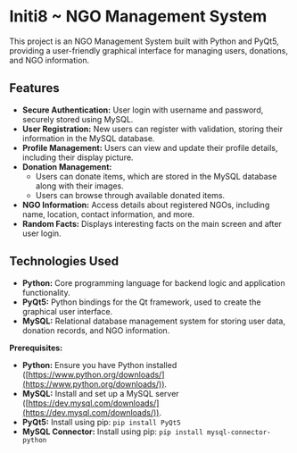 # Initi8 ~ NGO Management System

This project is an NGO Management System built with Python and PyQt5, providing a user-friendly graphical interface for managing users, donations, and NGO information.

## Features

* **Secure Authentication:** User login with username and password, securely stored using MySQL.
* **User Registration:** New users can register with validation, storing their information in the MySQL database.
* **Profile Management:** Users can view and update their profile details, including their display picture.
* **Donation Management:**
    * Users can donate items, which are stored in the MySQL database along with their images.
    * Users can browse through available donated items.
* **NGO Information:** Access details about registered NGOs, including name, location, contact information, and more.
* **Random Facts:**  Displays interesting facts on the main screen and after user login.

## Technologies Used

* **Python:**  Core programming language for backend logic and application functionality.
* **PyQt5:** Python bindings for the Qt framework, used to create the graphical user interface.
* **MySQL:** Relational database management system for storing user data, donation records, and NGO information.

**Prerequisites:**
   * **Python:** Ensure you have Python installed ([https://www.python.org/downloads/](https://www.python.org/downloads/)).
   * **MySQL:** Install and set up a MySQL server ([https://dev.mysql.com/downloads/](https://dev.mysql.com/downloads/)).
   * **PyQt5:** Install using pip: `pip install PyQt5`
   * **MySQL Connector:** Install using pip: `pip install mysql-connector-python` 

